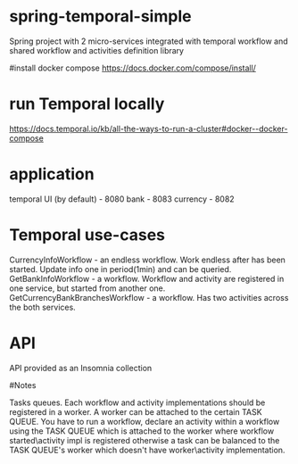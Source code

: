 # spring-temporal-simple
Spring project with 2 micro-services integrated with temporal workflow and shared workflow and activities definition library

#install docker compose
https://docs.docker.com/compose/install/

# run Temporal locally
https://docs.temporal.io/kb/all-the-ways-to-run-a-cluster#docker--docker-compose

# application
temporal UI (by default) - 8080
bank - 8083
currency - 8082

# Temporal use-cases
CurrencyInfoWorkflow - an endless workflow. Work endless after has been started. Update info one in period(1min) and can be queried.
GetBankInfoWorkflow - a workflow. Workflow and activity are registered in one service, but started from another one.
GetCurrencyBankBranchesWorkflow - a workflow. Has two activities across the both services.

# API
API provided as an Insomnia collection

#Notes

Tasks queues. Each workflow and activity implementations should be registered in a worker. 
A worker can be attached to the certain TASK QUEUE. You have to run a workflow, declare an activity within a workflow using the TASK QUEUE which is attached to the worker where 
workflow started\activity impl is registered otherwise a task can be balanced to the TASK QUEUE's worker which doesn't have worker\activity implementation.

